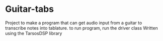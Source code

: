 # Guitar-tabs
Project to make a program that can get audio input from a guitar to transcribe notes into tablature.
to run program, run the driver class
Written using the TarsosDSP library
